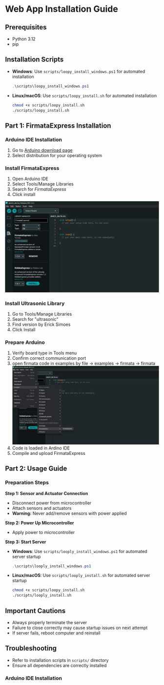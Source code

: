 # Web App Installation Guide

## Prerequisites
- Python 3.12
- pip

## Installation Scripts
- **Windows**: Use `scripts/loopy_install_windows.ps1` for automated installation
  ```powershell
  .\scripts\loopy_install_windows.ps1
  ```
- **Linux/macOS**: Use `scripts/loopy_install.sh` for automated installation
  ```bash
  chmod +x scripts/loopy_install.sh
  ./scripts/loopy_install.sh
  ```

## Part 1: FirmataExpress Installation

### Arduino IDE Installation
1. Go to [Arduino download page](https://www.arduino.cc/en/Main/Software)
2. Select distribution for your operating system

### Install FirmataExpress
1. Open Arduino IDE
2. Select Tools/Manage Libraries
3. Search for *FirmataExpress*
4. Click install

![plot](./images/arduino_library_manager_firmata.png)


### Install Ultrasonic Library
1. Go to Tools/Manage Libraries
2. Search for "ultrasonic"
3. Find version by Erick Simoes
4. Click Install

### Prepare Arduino
1. Verify board type in Tools menu
2. Confirm correct communication port
3. open firmata code in examples by file -> examples -> firmata -> firmata
![plot](./images/arduino_library_manager_firmata_run.png)
4. Code is loaded in Ardino IDE
3. Compile and upload FirmataExpress
## Part 2: Usage Guide

### Preparation Steps

**Step 1: Sensor and Actuator Connection**
- Disconnect power from microcontroller
- Attach sensors and actuators
- **Warning:** Never add/remove sensors with power applied

**Step 2: Power Up Microcontroller**
- Apply power to microcontroller

**Step 3: Start Server**
- **Windows**: Use `scripts/looply_install_windows.ps1` for automated server startup
  ```powershell
  .\scripts\looply_install_windows.ps1
  ```
- **Linux/macOS**: Use `scripts/looply_install.sh` for automated server startup
  ```bash
  chmod +x scripts/loopy_install.sh
  ./scripts/looply_install.sh
  ```
  
## Important Cautions
- Always properly terminate the server
- Failure to close correctly may cause startup issues on next attempt
- If server fails, reboot computer and reinstall

## Troubleshooting
- Refer to installation scripts in `scripts/` directory
- Ensure all dependencies are correctly installed
### Arduino IDE Installation
